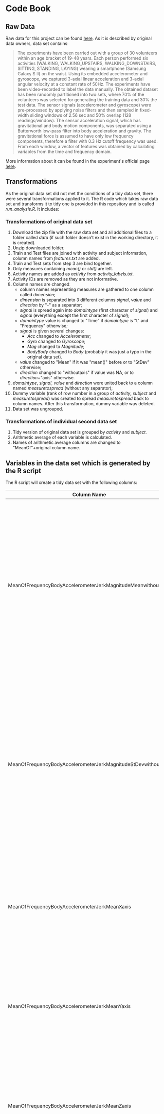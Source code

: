 # Code Book

## Raw Data
 Raw data for this project can be found [here](https://d396qusza40orc.cloudfront.net/getdata%2Fprojectfiles%2FUCI%20HAR%20Dataset.zip). As it is described by original data owners, data set contains:
 >The experiments have been carried out with a group of 30 volunteers within an age bracket of 19-48 years. Each person performed six activities (WALKING, WALKING_UPSTAIRS, WALKING_DOWNSTAIRS, SITTING, STANDING, LAYING) wearing a smartphone (Samsung Galaxy S II) on the waist. Using its embedded accelerometer and gyroscope, we captured 3-axial linear acceleration and 3-axial angular velocity at a constant rate of 50Hz. The experiments have been video-recorded to label the data manually. The obtained dataset has been randomly partitioned into two sets, where 70% of the volunteers was selected for generating the training data and 30% the test data.
The sensor signals (accelerometer and gyroscope) were pre-processed by applying noise filters and then sampled in fixed-width sliding windows of 2.56 sec and 50% overlap (128 readings/window). The sensor acceleration signal, which has gravitational and body motion components, was separated using a Butterworth low-pass filter into body acceleration and gravity. The gravitational force is assumed to have only low frequency components, therefore a filter with 0.3 Hz cutoff frequency was used. From each window, a vector of features was obtained by calculating variables from the time and frequency domain.

More information about it can be found in the experiment's official page  [here](http://archive.ics.uci.edu/ml/datasets/Human+Activity+Recognition+Using+Smartphones).

## Transformations

As the original data set did not met the conditions of a tidy data set, there were several transformations applied to it. The R code which takes raw data set and transforms it to tidy one is provided in this repository and is called *run_analysis.R*. It includes:

### Transformations of original data set

 1. Download the zip file with the raw data set and all additional files to a folder called *data* (if such folder doesn't exist in the working directory, it is created).
 2. Unzip downloaded folder.
 3. Train and Test files are joined with activity and subject information, column names from *features.txt* are added.
 4. Train and Test sets from step 3 are bind together.
 5. Only measures containing *mean()* or *std()* are left.
 6. Activity names are added as *activity* from *activity_labels.txt*.
 7. Activity IDs are removed as they are not informative.
 8. Column names are changed:
    + column names representing measures are gathered to one column called *dimension*;
    + *dimension* is separated into 3 different columns *signal*, *value* and *direction* by "-" as a separator;
    + *signal* is spread again into *domaintype* (first character of *signal*) and *signal* (everything except the first character of *signal*);
    + *domaintype* value is changed to "Time" if *domaintype* is "t" and "Frequency" otherwise;
    + *signal* is given several changes:
      - *Acc* changed to *Accelerometer*;
      - *Gyro* changed to *Gyroscope*;
      - *Mag* changed to *Magnitude*;
      - *BodyBody* changed to *Body* (probably it was just a typo in the original data set).
    + *value* changed to "Mean" if it was "mean()" before or to "StDev" otherwise;
    + *direction* changed to "withoutaxis" if value was NA, or to *direction*+"axis" otherwise.
9. *domaintype*, *signal*, *value* and *direction* were united back to a column named *measuretospread* (without any separator);
10. Dummy variable (rank of row number in a group of *activity*, *subject* and *measuretospread*) was created to spread *measuretospread* back to column names. After this transformation, dummy variable was deleted.
11. Data set was ungrouped.

### Transformations of individual second data set

1. Tidy version of original data set is grouped by *activity* and *subject*.
2. Arithmetic average of each variable is calculated.
3. Names of arithmetic average columns are changed to "MeanOf"+original column name.

## Variables in the data set which is generated by the R script

The R script will create a tidy data set with the following columns:

Column Name | Description
------------|------------
MeanOfFrequencyBodyAccelerometerJerkMagnitudeMeanwithoutaxis | Arithmetic average of the gyroscope body motion Jerk signals (in gravity units 'g') data mean without axis indication. Variables were calculated from the frequency domain. Before any calculations, magnitude of these three-dimensional signals were calculated using the Euclidean norm.
MeanOfFrequencyBodyAccelerometerJerkMagnitudeStDevwithoutaxis | Arithmetic average of the gyroscope body motion Jerk signals (in gravity units 'g') data standard deviation without axis indication. Variables were calculated from the frequency domain. Before any calculations, magnitude of these three-dimensional signals were calculated using the Euclidean norm.
MeanOfFrequencyBodyAccelerometerJerkMeanXaxis | Arithmetic average of the gyroscope body motion Jerk signals (in gravity units 'g') data mean for Xaxis. Variables were calculated from the frequency domain.
MeanOfFrequencyBodyAccelerometerJerkMeanYaxis | Arithmetic average of the gyroscope body motion Jerk signals (in gravity units 'g') data mean for Yaxis. Variables were calculated from the frequency domain.
MeanOfFrequencyBodyAccelerometerJerkMeanZaxis | Arithmetic average of the gyroscope body motion Jerk signals (in gravity units 'g') data mean for Zaxis. Variables were calculated from the frequency domain.
MeanOfFrequencyBodyAccelerometerJerkStDevXaxis | Arithmetic average of the gyroscope body motion Jerk signals (in gravity units 'g') data standard deviation for Xaxis. Variables were calculated from the frequency domain.
MeanOfFrequencyBodyAccelerometerJerkStDevYaxis | Arithmetic average of the gyroscope body motion Jerk signals (in gravity units 'g') data standard deviation for Yaxis. Variables were calculated from the frequency domain.
MeanOfFrequencyBodyAccelerometerJerkStDevZaxis | Arithmetic average of the gyroscope body motion Jerk signals (in gravity units 'g') data standard deviation for Zaxis. Variables were calculated from the frequency domain.
MeanOfFrequencyBodyAccelerometerMagnitudeMeanwithoutaxis | Arithmetic average of the gyroscope body motion signals (in gravity units 'g') data mean without axis indication. Variables were calculated from the frequency domain. Before any calculations, magnitude of these three-dimensional signals were calculated using the Euclidean norm.
MeanOfFrequencyBodyAccelerometerMagnitudeStDevwithoutaxis | Arithmetic average of the gyroscope body motion signals (in gravity units 'g') data standard deviation without axis indication. Variables were calculated from the frequency domain. Before any calculations, magnitude of these three-dimensional signals were calculated using the Euclidean norm.
MeanOfFrequencyBodyAccelerometerMeanXaxis | Arithmetic average of the gyroscope body motion signals (in gravity units 'g') data mean for Xaxis. Variables were calculated from the frequency domain.
MeanOfFrequencyBodyAccelerometerMeanYaxis | Arithmetic average of the gyroscope body motion signals (in gravity units 'g') data mean for Yaxis. Variables were calculated from the frequency domain.
MeanOfFrequencyBodyAccelerometerMeanZaxis | Arithmetic average of the gyroscope body motion signals (in gravity units 'g') data mean for Zaxis. Variables were calculated from the frequency domain.
MeanOfFrequencyBodyAccelerometerStDevXaxis | Arithmetic average of the gyroscope body motion signals (in gravity units 'g') data standard deviation for Xaxis. Variables were calculated from the frequency domain.
MeanOfFrequencyBodyAccelerometerStDevYaxis | Arithmetic average of the gyroscope body motion signals (in gravity units 'g') data standard deviation for Yaxis. Variables were calculated from the frequency domain.
MeanOfFrequencyBodyAccelerometerStDevZaxis | Arithmetic average of the gyroscope body motion signals (in gravity units 'g') data standard deviation for Zaxis. Variables were calculated from the frequency domain.
MeanOfFrequencyBodyGyroscopeJerkMagnitudeMeanwithoutaxis | Arithmetic average of the gyroscope body motion Jerk signals (in gravity units 'g') data mean without axis indication. Variables were calculated from the frequency domain. Before any calculations, magnitude of these three-dimensional signals were calculated using the Euclidean norm.
MeanOfFrequencyBodyGyroscopeJerkMagnitudeStDevwithoutaxis | Arithmetic average of the gyroscope body motion Jerk signals (in gravity units 'g') data standard deviation without axis indication. Variables were calculated from the frequency domain. Before any calculations, magnitude of these three-dimensional signals were calculated using the Euclidean norm.
MeanOfFrequencyBodyGyroscopeMagnitudeMeanwithoutaxis | Arithmetic average of the gyroscope body motion signals (in gravity units 'g') data mean without axis indication. Variables were calculated from the frequency domain. Before any calculations, magnitude of these three-dimensional signals were calculated using the Euclidean norm.
MeanOfFrequencyBodyGyroscopeMagnitudeStDevwithoutaxis | Arithmetic average of the gyroscope body motion signals (in gravity units 'g') data standard deviation without axis indication. Variables were calculated from the frequency domain. Before any calculations, magnitude of these three-dimensional signals were calculated using the Euclidean norm.
MeanOfFrequencyBodyGyroscopeMeanXaxis | Arithmetic average of the gyroscope body motion signals (in gravity units 'g') data mean for Xaxis. Variables were calculated from the frequency domain.
MeanOfFrequencyBodyGyroscopeMeanYaxis | Arithmetic average of the gyroscope body motion signals (in gravity units 'g') data mean for Yaxis. Variables were calculated from the frequency domain.
MeanOfFrequencyBodyGyroscopeMeanZaxis | Arithmetic average of the gyroscope body motion signals (in gravity units 'g') data mean for Zaxis. Variables were calculated from the frequency domain.
MeanOfFrequencyBodyGyroscopeStDevXaxis | Arithmetic average of the gyroscope body motion signals (in gravity units 'g') data standard deviation for Xaxis. Variables were calculated from the frequency domain.
MeanOfFrequencyBodyGyroscopeStDevYaxis | Arithmetic average of the gyroscope body motion signals (in gravity units 'g') data standard deviation for Yaxis. Variables were calculated from the frequency domain.
MeanOfFrequencyBodyGyroscopeStDevZaxis | Arithmetic average of the gyroscope body motion signals (in gravity units 'g') data standard deviation for Zaxis. Variables were calculated from the frequency domain.
MeanOfTimeBodyAccelerometerJerkMagnitudeMeanwithoutaxis | Arithmetic average of the gyroscope body motion Jerk signals (in gravity units 'g') data mean without axis indication. Variables were calculated from the time domain. Before any calculations, magnitude of these three-dimensional signals were calculated using the Euclidean norm.
MeanOfTimeBodyAccelerometerJerkMagnitudeStDevwithoutaxis | Arithmetic average of the gyroscope body motion Jerk signals (in gravity units 'g') data standard deviation without axis indication. Variables were calculated from the time domain. Before any calculations, magnitude of these three-dimensional signals were calculated using the Euclidean norm.
MeanOfTimeBodyAccelerometerJerkMeanXaxis | Arithmetic average of the gyroscope body motion Jerk signals (in gravity units 'g') data mean for Xaxis. Variables were calculated from the time domain.
MeanOfTimeBodyAccelerometerJerkMeanYaxis | Arithmetic average of the gyroscope body motion Jerk signals (in gravity units 'g') data mean for Yaxis. Variables were calculated from the time domain.
MeanOfTimeBodyAccelerometerJerkMeanZaxis | Arithmetic average of the gyroscope body motion Jerk signals (in gravity units 'g') data mean for Zaxis. Variables were calculated from the time domain.
MeanOfTimeBodyAccelerometerJerkStDevXaxis | Arithmetic average of the gyroscope body motion Jerk signals (in gravity units 'g') data standard deviation for Xaxis. Variables were calculated from the time domain.
MeanOfTimeBodyAccelerometerJerkStDevYaxis | Arithmetic average of the gyroscope body motion Jerk signals (in gravity units 'g') data standard deviation for Yaxis. Variables were calculated from the time domain.
MeanOfTimeBodyAccelerometerJerkStDevZaxis | Arithmetic average of the gyroscope body motion Jerk signals (in gravity units 'g') data standard deviation for Zaxis. Variables were calculated from the time domain.
MeanOfTimeBodyAccelerometerMagnitudeMeanwithoutaxis | Arithmetic average of the gyroscope body motion signals (in gravity units 'g') data mean without axis indication. Variables were calculated from the time domain. Before any calculations, magnitude of these three-dimensional signals were calculated using the Euclidean norm.
MeanOfTimeBodyAccelerometerMagnitudeStDevwithoutaxis | Arithmetic average of the gyroscope body motion signals (in gravity units 'g') data standard deviation without axis indication. Variables were calculated from the time domain. Before any calculations, magnitude of these three-dimensional signals were calculated using the Euclidean norm.
MeanOfTimeBodyAccelerometerMeanXaxis | Arithmetic average of the gyroscope body motion signals (in gravity units 'g') data mean for Xaxis. Variables were calculated from the time domain.
MeanOfTimeBodyAccelerometerMeanYaxis | Arithmetic average of the gyroscope body motion signals (in gravity units 'g') data mean for Yaxis. Variables were calculated from the time domain.
MeanOfTimeBodyAccelerometerMeanZaxis | Arithmetic average of the gyroscope body motion signals (in gravity units 'g') data mean for Zaxis. Variables were calculated from the time domain.
MeanOfTimeBodyAccelerometerStDevXaxis | Arithmetic average of the gyroscope body motion signals (in gravity units 'g') data standard deviation for Xaxis. Variables were calculated from the time domain.
MeanOfTimeBodyAccelerometerStDevYaxis | Arithmetic average of the gyroscope body motion signals (in gravity units 'g') data standard deviation for Yaxis. Variables were calculated from the time domain.
MeanOfTimeBodyAccelerometerStDevZaxis | Arithmetic average of the gyroscope body motion signals (in gravity units 'g') data standard deviation for Zaxis. Variables were calculated from the time domain.
MeanOfTimeBodyGyroscopeJerkMagnitudeMeanwithoutaxis | Arithmetic average of the gyroscope body motion Jerk signals (in gravity units 'g') data mean without axis indication. Variables were calculated from the time domain. Before any calculations, magnitude of these three-dimensional signals were calculated using the Euclidean norm.
MeanOfTimeBodyGyroscopeJerkMagnitudeStDevwithoutaxis | Arithmetic average of the gyroscope body motion Jerk signals (in gravity units 'g') data standard deviation without axis indication. Variables were calculated from the time domain. Before any calculations, magnitude of these three-dimensional signals were calculated using the Euclidean norm.
MeanOfTimeBodyGyroscopeJerkMeanXaxis | Arithmetic average of the gyroscope body motion Jerk signals (in gravity units 'g') data mean for Xaxis. Variables were calculated from the time domain.
MeanOfTimeBodyGyroscopeJerkMeanYaxis | Arithmetic average of the gyroscope body motion Jerk signals (in gravity units 'g') data mean for Yaxis. Variables were calculated from the time domain.
MeanOfTimeBodyGyroscopeJerkMeanZaxis | Arithmetic average of the gyroscope body motion Jerk signals (in gravity units 'g') data mean for Zaxis. Variables were calculated from the time domain.
MeanOfTimeBodyGyroscopeJerkStDevXaxis | Arithmetic average of the gyroscope body motion Jerk signals (in gravity units 'g') data standard deviation for Xaxis. Variables were calculated from the time domain.
MeanOfTimeBodyGyroscopeJerkStDevYaxis | Arithmetic average of the gyroscope body motion Jerk signals (in gravity units 'g') data standard deviation for Yaxis. Variables were calculated from the time domain.
MeanOfTimeBodyGyroscopeJerkStDevZaxis | Arithmetic average of the gyroscope body motion Jerk signals (in gravity units 'g') data standard deviation for Zaxis. Variables were calculated from the time domain.
MeanOfTimeBodyGyroscopeMagnitudeMeanwithoutaxis | Arithmetic average of the gyroscope body motion signals (in gravity units 'g') data mean without axis indication. Variables were calculated from the time domain. Before any calculations, magnitude of these three-dimensional signals were calculated using the Euclidean norm.
MeanOfTimeBodyGyroscopeMagnitudeStDevwithoutaxis | Arithmetic average of the gyroscope body motion signals (in gravity units 'g') data standard deviation without axis indication. Variables were calculated from the time domain. Before any calculations, magnitude of these three-dimensional signals were calculated using the Euclidean norm.
MeanOfTimeBodyGyroscopeMeanXaxis | Arithmetic average of the gyroscope body motion signals (in gravity units 'g') data mean for Xaxis. Variables were calculated from the time domain.
MeanOfTimeBodyGyroscopeMeanYaxis | Arithmetic average of the gyroscope body motion signals (in gravity units 'g') data mean for Yaxis. Variables were calculated from the time domain.
MeanOfTimeBodyGyroscopeMeanZaxis | Arithmetic average of the gyroscope body motion signals (in gravity units 'g') data mean for Zaxis. Variables were calculated from the time domain.
MeanOfTimeBodyGyroscopeStDevXaxis | Arithmetic average of the gyroscope body motion signals (in gravity units 'g') data standard deviation for Xaxis. Variables were calculated from the time domain.
MeanOfTimeBodyGyroscopeStDevYaxis | Arithmetic average of the gyroscope body motion signals (in gravity units 'g') data standard deviation for Yaxis. Variables were calculated from the time domain.
MeanOfTimeBodyGyroscopeStDevZaxis | Arithmetic average of the gyroscope body motion signals (in gravity units 'g') data standard deviation for Zaxis. Variables were calculated from the time domain.
MeanOfTimeGravityAccelerometerMagnitudeMeanwithoutaxis | Arithmetic average of the gyroscope gravitational signals (in gravity units 'g') data mean without axis indication. Variables were calculated from the time domain. Before any calculations, magnitude of these three-dimensional signals were calculated using the Euclidean norm.
MeanOfTimeGravityAccelerometerMagnitudeStDevwithoutaxis | Arithmetic average of the gyroscope gravitational signals (in gravity units 'g') data standard deviation without axis indication. Variables were calculated from the time domain. Before any calculations, magnitude of these three-dimensional signals were calculated using the Euclidean norm.
MeanOfTimeGravityAccelerometerMeanXaxis | Arithmetic average of the gyroscope gravitational signals (in gravity units 'g') data mean for Xaxis. Variables were calculated from the time domain.
MeanOfTimeGravityAccelerometerMeanYaxis | Arithmetic average of the gyroscope gravitational signals (in gravity units 'g') data mean for Yaxis. Variables were calculated from the time domain.
MeanOfTimeGravityAccelerometerMeanZaxis | Arithmetic average of the gyroscope gravitational signals (in gravity units 'g') data mean for Zaxis. Variables were calculated from the time domain.
MeanOfTimeGravityAccelerometerStDevXaxis | Arithmetic average of the gyroscope gravitational signals (in gravity units 'g') data standard deviation for Xaxis. Variables were calculated from the time domain.
MeanOfTimeGravityAccelerometerStDevYaxis | Arithmetic average of the gyroscope gravitational signals (in gravity units 'g') data standard deviation for Yaxis. Variables were calculated from the time domain.
MeanOfTimeGravityAccelerometerStDevZaxis | Arithmetic average of the gyroscope gravitational signals (in gravity units 'g') data standard deviation for Zaxis. Variables were calculated from the time domain.
